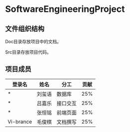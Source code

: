 # SoftwareEngineeringProject
## 文件组织结构
Doc目录存放项目中的文档。

Src目录存放项目代码。

## 项目成员
登录名|姓名|分工|贡献
------|---|----|---
*|刘玺语|数据库|25%
*|吕嘉乐|接口交互|25%
*|张恒铭|前端页面|25%
Vi-brance|毛俊棋|文档撰写|25%
